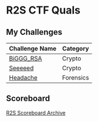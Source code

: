 # R2S CTF Quals

## My Challenges

| Challenge Name                  | Category |
| ---------------------------     | -------- |
| [BiGGG_RSA](./Crypto/BiGGG_RSA) | Crypto   |
| [Seeeeed](./Crypto/Seeeeed)     | Crypto   |
| [Headache](./Forensics/Headache)| Forensics|


## Scoreboard

[R2S Scoreboard Archive](https://web.archive.org/web/20210726134314/https://quals.r2s.tw/scoreboard/All)

